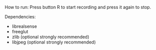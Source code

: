 How to run:
Press button R to start recording and press it again to stop.

Dependencies:

* librealsense
* freeglut
* zlib (optional strongly recommended)
* libjpeg (optional strongly recommended)